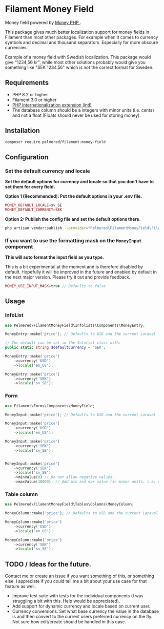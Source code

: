 # Filament Money Field
Money field powered by [Money PHP ](https://www.moneyphp.org/en/stable/).

This package gives much better localization support for money fields in Filament than most other packages. For example when it comes to currency symbols and decimal and thousand separators. Especially for more obscure currencies.

Example of a money field with Swedish localization. 
This package would give "1234,56 kr", while most other solutions probably would give you something like "SEK 1234.56" which is not the correct format for Sweden.

## Requirements

- PHP 8.2 or higher
- Filament 3.0 or higher
- [PHP Internationalization extension (intl) ](https://www.php.net/manual/en/intro.intl.php)
- The database column should be a integers with minor units (i.e. cents) and not a float (Floats should never be used for storing money).

## Installation

```bash
composer require pelmered/filament-money-field
```

## Configuration

### Set the default currency and locale
**Set the default options for currency and locale so that you don't have to set them for every field.**

**Option 1 (Recommended): Put the default options in your .env file.**

```php
MONEY_DEFAULT_LOCALE=sv_SE
MONEY_DEFAULT_CURRENCY=SEK
```
**Option 2: Publish the config file and set the default options there.**
```bash
php artisan vendor:publish --provider="Pelmered\FilamentMoneyField\FilamentMoneyFieldServiceProvider" --tag="config"
```

### If you want to use the formatting mask on the `MoneyInput` component 
**This will auto format the input field as you type.**

This is a bit experimental at the moment and is therefore disabled by default. Hopefully it will be improved in the future and enabled by default in the next major version. Please try it out and provide feedback.
```php
MONEY_USE_INPUT_MASK=true // Defaults to false
```

## Usage

### InfoList

```php
use Pelmered\FilamentMoneyField\Infolists\Components\MoneyEntry;

MoneyEntry::make('price'); // Defaults to USD and the current Laravel locale, or what you have set in your .env/config.

// The default can be set in the Infolist class with:
public static string $defaultCurrency = 'SEK';

MoneyEntry::make('price')
    ->currency('USD')
    ->locale('en_US');

MoneyEntry::make('price')
    ->currency('SEK')
    ->locale('sv_SE');
```

### Form

```php
use Filament\Forms\Components\MoneyField;

MoneyInput::make('price'); // Defaults to USD and the current Laravel locale, or what you have set in your .env/config.

MoneyInput::make('price')
    ->currency('USD')
    ->locale('en_US');

MoneyInput::make('price')
    ->currency('SEK')
    ->locale('sv_SE');


MoneyInput::make('price')
    ->currency('SEK')
    ->locale('sv_SE')
    ->minValue(0) // Do not allow negative values.
    ->maxValue(10000); // Add min and max value (in minor units, i.e. cents) to the input field. In this case no values over 100
```

### Table column

```php
use Pelmered\FilamentMoneyField\Tables\Columns\MoneyColumn;

MoneyColumn::make('price'); // Defaults to USD and the current Laravel locale, or what you have set in your .env/config.

MoneyColumn::make('price')
    ->currency('USD')
    ->locale('en_US');

MoneyColumn::make('price')
    ->currency('SEK')
    ->locale('sv_SE');
```

## TODO / Ideas for the future. 
Contact me or create an issue if you want something of this, or something else. I appreciate if you could tell me a bit about your use case for that feature as well.

- Improve test suite with tests for the individual components (I was struggling a bit with this. Help would be appreciated).
- Add support for dynamic currency and locale based on current user.
- Currency conversions. Set what base currency the value in the database is and then convert to the current users preferred currency on the fly. Not sure how edit/create should be handled in this case. 

